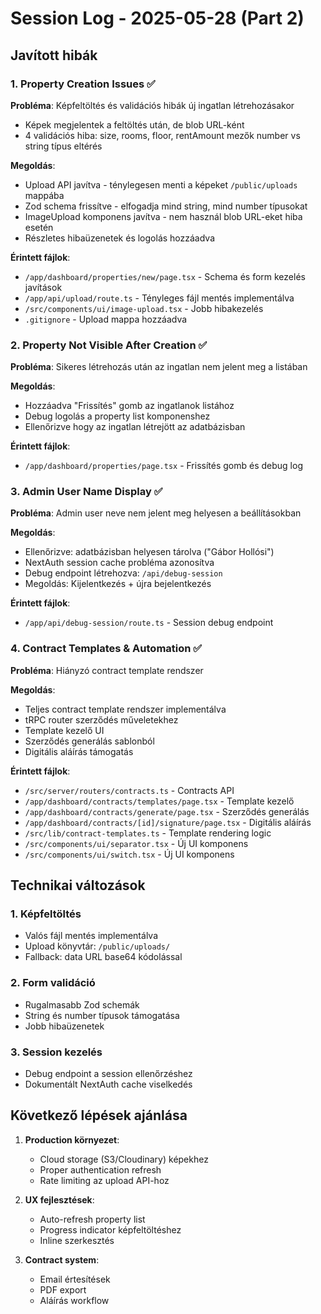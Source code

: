 # Session Log - 2025-05-28 (Part 2)

## Javított hibák

### 1. Property Creation Issues ✅
**Probléma**: Képfeltöltés és validációs hibák új ingatlan létrehozásakor
- Képek megjelentek a feltöltés után, de blob URL-ként
- 4 validációs hiba: size, rooms, floor, rentAmount mezők number vs string típus eltérés

**Megoldás**:
- Upload API javítva - ténylegesen menti a képeket `/public/uploads` mappába
- Zod schema frissítve - elfogadja mind string, mind number típusokat
- ImageUpload komponens javítva - nem használ blob URL-eket hiba esetén
- Részletes hibaüzenetek és logolás hozzáadva

**Érintett fájlok**:
- `/app/dashboard/properties/new/page.tsx` - Schema és form kezelés javítások
- `/app/api/upload/route.ts` - Tényleges fájl mentés implementálva
- `/src/components/ui/image-upload.tsx` - Jobb hibakezelés
- `.gitignore` - Upload mappa hozzáadva

### 2. Property Not Visible After Creation ✅
**Probléma**: Sikeres létrehozás után az ingatlan nem jelent meg a listában

**Megoldás**:
- Hozzáadva "Frissítés" gomb az ingatlanok listához
- Debug logolás a property list komponenshez
- Ellenőrizve hogy az ingatlan létrejött az adatbázisban

**Érintett fájlok**:
- `/app/dashboard/properties/page.tsx` - Frissítés gomb és debug log

### 3. Admin User Name Display ✅
**Probléma**: Admin user neve nem jelent meg helyesen a beállításokban

**Megoldás**:
- Ellenőrizve: adatbázisban helyesen tárolva ("Gábor Hollósi")
- NextAuth session cache probléma azonosítva
- Debug endpoint létrehozva: `/api/debug-session`
- Megoldás: Kijelentkezés + újra bejelentkezés

**Érintett fájlok**:
- `/app/api/debug-session/route.ts` - Session debug endpoint

### 4. Contract Templates & Automation ✅
**Probléma**: Hiányzó contract template rendszer

**Megoldás**:
- Teljes contract template rendszer implementálva
- tRPC router szerződés műveletekhez
- Template kezelő UI
- Szerződés generálás sablonból
- Digitális aláírás támogatás

**Érintett fájlok**:
- `/src/server/routers/contracts.ts` - Contracts API
- `/app/dashboard/contracts/templates/page.tsx` - Template kezelő
- `/app/dashboard/contracts/generate/page.tsx` - Szerződés generálás
- `/app/dashboard/contracts/[id]/signature/page.tsx` - Digitális aláírás
- `/src/lib/contract-templates.ts` - Template rendering logic
- `/src/components/ui/separator.tsx` - Új UI komponens
- `/src/components/ui/switch.tsx` - Új UI komponens

## Technikai változások

### 1. Képfeltöltés
- Valós fájl mentés implementálva
- Upload könyvtár: `/public/uploads/`
- Fallback: data URL base64 kódolással

### 2. Form validáció
- Rugalmasabb Zod schemák
- String és number típusok támogatása
- Jobb hibaüzenetek

### 3. Session kezelés
- Debug endpoint a session ellenőrzéshez
- Dokumentált NextAuth cache viselkedés

## Következő lépések ajánlása

1. **Production környezet**:
   - Cloud storage (S3/Cloudinary) képekhez
   - Proper authentication refresh
   - Rate limiting az upload API-hoz

2. **UX fejlesztések**:
   - Auto-refresh property list
   - Progress indicator képfeltöltéshez
   - Inline szerkesztés

3. **Contract system**:
   - Email értesítések
   - PDF export
   - Aláírás workflow